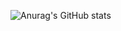 ![Anurag's GitHub stats](https://github-readme-stats.vercel.app/api?username=Wandersond11&theme=swift&show_icons=true)

<div>
  <img width="2" heigth="2" src="https://cdn.discordapp.com/attachments/530167122677071892/958885810277597234/G8jB.gif"/>
  <div/>
